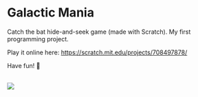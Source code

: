 # Galactic Mania

Catch the bat hide-and-seek game (made with Scratch). My first programming project.

Play it online here: https://scratch.mit.edu/projects/708497878/

Have fun! 👻

<br>

<image src="https://github.com/milliedavidson/GalacticMania/blob/main/Screenshots/Galatic%20Mania%20readme%20pic.jpg?raw=true"/>
